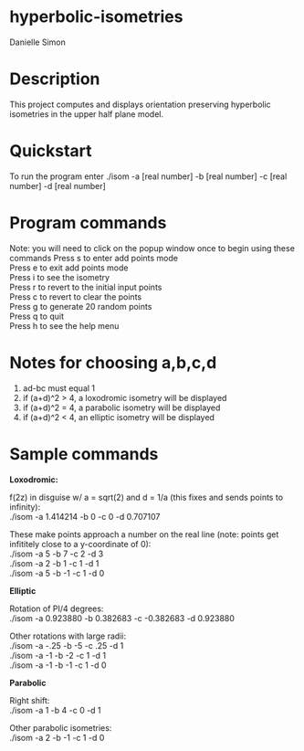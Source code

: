 # hyperbolic-isometries
Danielle Simon

# Description
This project computes and displays orientation preserving hyperbolic isometries in the upper half plane model.

# Quickstart
To run the program enter ./isom -a [real number] -b [real number] -c [real number] -d [real number]

# Program commands
Note: you will need to click on the popup window once to begin using these commands
Press s to enter add points mode \
Press e to exit add points mode \
Press i to see the isometry \
Press r to revert to the initial input points \
Press c to revert to clear the points \
Press g to generate 20 random points \
Press q to quit \
Press h to see the help menu

# Notes for choosing a,b,c,d
1. ad-bc must equal 1
2. if (a+d)^2 > 4, a loxodromic isometry will be displayed
3. if (a+d)^2 = 4, a parabolic isometry will be displayed
4. if (a+d)^2 < 4, an elliptic isometry will be displayed

# Sample commands

**Loxodromic:**

f(2z) in disguise w/ a = sqrt(2) and d = 1/a (this fixes and sends points to infinity): \
./isom -a 1.414214 -b 0 -c 0 -d 0.707107

These make points approach a number on the real line (note: points get infititely close to a y-coordinate of 0): \
./isom -a 5 -b 7 -c 2 -d 3 \
./isom -a 2 -b 1 -c 1 -d 1 \
./isom -a 5 -b -1 -c 1 -d 0

**Elliptic**

Rotation of PI/4 degrees: \
./isom -a 0.923880 -b 0.382683 -c -0.382683 -d 0.923880

Other rotations with large radii: \
./isom -a -.25 -b -5 -c .25 -d 1 \
./isom -a -1 -b -2 -c 1 -d 1 \
./isom -a -1 -b -1 -c 1 -d 0

**Parabolic**

Right shift: \
./isom -a 1 -b 4 -c 0 -d 1

Other parabolic isometries: \
./isom -a 2 -b -1 -c 1 -d 0
